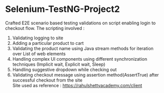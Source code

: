 # Selenium-TestNG-Project2
Crafted E2E scenario based testing validations on script enabling login to checkout flow. The scripting involved : <br>
1. Validating logging to site
2. Adding a particular product to cart
3. Validating the product name using Java stream methods for iteration over List of web elements
4. Handling complex UI components using different synchronization techniques (Implicit wait, Explicit wait, Sleep)
5. Handling suggestive dropdown while checking out
6. Validating checkout message using assertion method(AssertTrue) after successful checkout from the site <br>
Site used as reference : https://rahulshettyacademy.com/client
